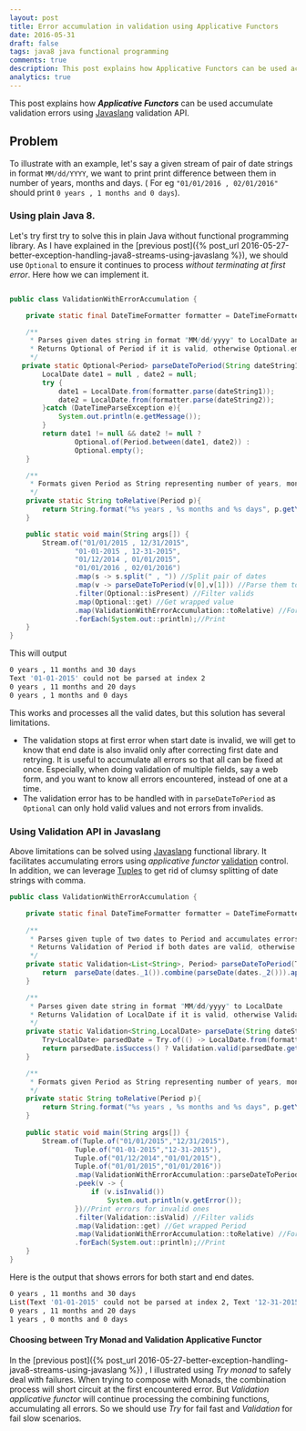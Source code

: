 ```yaml
---
layout: post
title: Error accumulation in validation using Applicative Functors
date: 2016-05-31
draft: false
tags: java8 java functional programming
comments: true
description: This post explains how Applicative Functors can be used accumulate validation errors using Javaslang's Validation API.
analytics: true
---
```


This post explains how ***Applicative Functors*** can be used accumulate validation errors using [Javaslang](http://www.javaslang.io/) validation API.

## Problem

To illustrate with an example, let's say a given stream of pair of date strings in format `MM/dd/YYYY`, we want to print print difference between them in number of years, months and days. ( For eg `"01/01/2016 , 02/01/2016"` should print `0 years , 1 months and 0 days`). 

### Using plain Java 8.

Let's try first try to solve this in plain Java without functional programming library. As I have explained in the [previous post]({% post_url 2016-05-27-better-exception-handling-java8-streams-using-javaslang %}), we should use `Optional` to ensure it continues to process *without terminating at first error*. Here how we can implement it.

```java

public class ValidationWithErrorAccumulation {

    private static final DateTimeFormatter formatter = DateTimeFormatter.ofPattern("MM/dd/yyyy");

    /**
     * Parses given dates string in format "MM/dd/yyyy" to LocalDate and converts it to Period
     * Returns Optional of Period if it is valid, otherwise Optional.empty
     */
   private static Optional<Period> parseDateToPeriod(String dateString1, String dateString2){
        LocalDate date1 = null , date2 = null;
        try {
            date1 = LocalDate.from(formatter.parse(dateString1));
            date2 = LocalDate.from(formatter.parse(dateString2));
        }catch (DateTimeParseException e){
            System.out.println(e.getMessage());
        }
        return date1 != null && date2 != null ?
                Optional.of(Period.between(date1, date2)) :
                Optional.empty();
    }

    /**
     * Formats given Period as String representing number of years, months and days.
     */
    private static String toRelative(Period p){
        return String.format("%s years , %s months and %s days", p.getYears(), p.getMonths(), p.getDays());
    }

    public static void main(String args[]) {
        Stream.of("01/01/2015 , 12/31/2015",
                "01-01-2015 , 12-31-2015",
                "01/12/2014 , 01/01/2015",
                "01/01/2016 , 02/01/2016")
                .map(s -> s.split(" , ")) //Split pair of dates
                .map(v -> parseDateToPeriod(v[0],v[1])) //Parse them to Period
                .filter(Optional::isPresent) //Filter valids
                .map(Optional::get) //Get wrapped value
                .map(ValidationWithErrorAccumulation::toRelative) //Format to Relative String containing # of years, months, days
                .forEach(System.out::println);//Print
    }
}

```

This will output

```sh
0 years , 11 months and 30 days
Text '01-01-2015' could not be parsed at index 2
0 years , 11 months and 20 days
0 years , 1 months and 0 days
```

This works and processes all the valid dates, but this solution has several limitations.
<br>

+ The validation stops at first error when start date is invalid, we will get to know that end date is also invalid only after correcting first date and retrying. It is useful to accumulate all errors so that all can be fixed at once.
Especially, when doing validation of multiple fields, say a web form, and you want to know all errors encountered, instead of one at a time.
+ The validation error has to be handled with in `parseDateToPeriod` as `Optional` can only hold valid values and not errors from invalids.


### Using Validation API in Javaslang

Above limitations can be solved using [Javaslang](http://www.javaslang.io/) functional library. It facilitates accumulating errors using *applicative functor* [validation](http://www.javaslang.io/javaslang-docs/#_validation) control. In addition, we can leverage [Tuples](http://www.javaslang.io/javaslang-docs/#_tuples) to get rid of clumsy splitting of date strings with comma.  

```java
public class ValidationWithErrorAccumulation {

    private static final DateTimeFormatter formatter = DateTimeFormatter.ofPattern("MM/dd/yyyy");
    
    /**
     * Parses given tuple of two dates to Period and accumulates errors. 
     * Returns Validation of Period if both dates are valid, otherwise Validation of list of error messages.
     */
    private static Validation<List<String>, Period> parseDateToPeriod(Tuple2<String,String> dates){
        return  parseDate(dates._1()).combine(parseDate(dates._2())).ap( (date1, date2) -> Period.between(date1,date2));
    }

    /**
     * Parses given date string in format "MM/dd/yyyy" to LocalDate
     * Returns Validation of LocalDate if it is valid, otherwise Validation of String containing error message.
     */
    private static Validation<String,LocalDate> parseDate(String dateString){
        Try<LocalDate> parsedDate = Try.of(() -> LocalDate.from(formatter.parse(dateString)));
        return parsedDate.isSuccess() ? Validation.valid(parsedDate.get()) : Validation.invalid(parsedDate.getCause().getMessage());
    }

    /**
     * Formats given Period as String representing number of years, months and days.
     */
    private static String toRelative(Period p){
        return String.format("%s years , %s months and %s days", p.getYears(), p.getMonths(), p.getDays());
    }
    
    public static void main(String args[]) {
        Stream.of(Tuple.of("01/01/2015","12/31/2015"),
                Tuple.of("01-01-2015","12-31-2015"),
                Tuple.of("01/12/2014","01/01/2015"),
                Tuple.of("01/01/2015","01/01/2016"))
                .map(ValidationWithErrorAccumulation::parseDateToPeriod) //Parse dates to Period
                .peek(v -> {
                    if (v.isInvalid())
                        System.out.println(v.getError());
                })//Print errors for invalid ones
                .filter(Validation::isValid) //Filter valids
                .map(Validation::get) //Get wrapped Period
                .map(ValidationWithErrorAccumulation::toRelative) //Format to Relative String containing # of years, months, days
                .forEach(System.out::println);//Print
    }
}
```

Here is the output that shows errors for both start and end dates.

```sh
0 years , 11 months and 30 days
List(Text '01-01-2015' could not be parsed at index 2, Text '12-31-2015' could not be parsed at index 2)
0 years , 11 months and 20 days
1 years , 0 months and 0 days
```

#### Choosing between Try Monad and Validation Applicative Functor

In the [previous post]({% post_url 2016-05-27-better-exception-handling-java8-streams-using-javaslang %}) , I illustrated using *Try monad* to safely deal with failures. When trying to compose with Monads, the combination process will short circuit at the first encountered error. But *Validation applicative functor* will continue processing the combining functions, accumulating all errors. So we should use *Try* for fail fast and *Validation* for fail slow scenarios.

